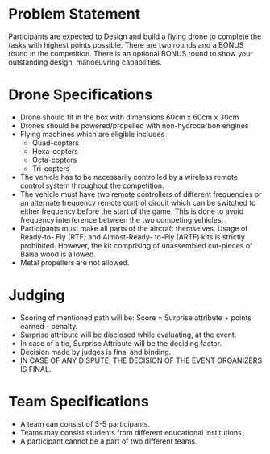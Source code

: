 <!-- TITLE: Qc -->
<!-- SUBTITLE: A quick summary of Qc -->

# Problem Statement
Participants are expected to Design and build a flying drone to complete the tasks with highest points possible. There are two rounds and a BONUS round in the competition. There is an optional BONUS round to show your outstanding design, manoeuvring capabilities.

# Drone Specifications
- Drone should fit in the box with dimensions 60cm x 60cm x 30cm
- Drones should be powered/propelled with non-hydrocarbon engines
- Flying machines which are eligible includes
	- Quad-copters
	- Hexa-copters
	- Octa-copters
	- Tri-copters
- The vehicle has to be necessarily controlled by a wireless remote control system throughout the competition.
- The vehicle must have two remote controllers of different frequencies or an alternate frequency remote control circuit which can be switched to either frequency before the start of the game. This is done to avoid frequency interference between the two competing vehicles.
- Participants must make all parts of the aircraft themselves. Usage of Ready-to- Fly (RTF) and Almost-Ready- to-Fly (ARTF) kits is strictly prohibited. However, the kit comprising of unassembled cut-pieces of Balsa wood is allowed.
- Metal propellers are not allowed.

# Judging
- Scoring of mentioned path will be: Score = Surprise attribute + points earned - penalty.
- Surprise attribute will be disclosed while evaluating, at the event.
- In case of a tie, Surprise Attribute will be the deciding factor.
- Decision made by judges is final and binding.
- IN CASE OF ANY DISPUTE, THE DECISION OF THE EVENT ORGANIZERS IS FINAL. 

# Team Specifications
- A team can consist of 3-5 participants.
- Teams may consist students from different educational institutions.
- A participant cannot be a part of two different teams.

